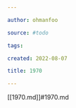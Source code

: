 ```yaml
---

author: ohmanfoo

source: #todo

tags: 

created: 2022-08-07

title: 1970

---
```

[[1970.md]]#1970.md